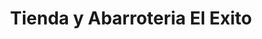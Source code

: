 ---
title: "Tienda y Abarroteria El Exito"
url: /quetzaltenango/tienda-y-abarroteria-el-exito/
shop: Allgemein
---